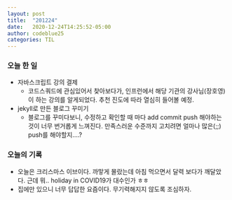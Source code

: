 ```yaml
---
layout: post
title:  "201224"
date:   2020-12-24T14:25:52-05:00
author: codeblue25
categories: TIL
---
```


<h3>오늘 한 일</h3>

* 자바스크립트 강의 결제
  * 코드스쿼드에 관심있어서 찾아보다가, 인프런에서 해당 기관의 강사님(장호영)이 하는 강의를 알게되었다. 추천 진도에 따라 열심히 들어볼 예정.
* jekyll로 만든 블로그 꾸미기
  * 블로그를 꾸미다보니, 수정하고 확인할 때 마다 add commit push 해야하는 것이 너무 번거롭게 느껴진다. 만족스러운 수준까지 고치려면 얼마나 많은(;;) push를 해야할지....?



<h3>오늘의 기록</h3>

* 오늘은 크리스마스 이브이다. 까맣게 몰랐는데 아침 먹으면서 달력 보다가 깨달았다. 근데 뭐.. holiday in COVID19가 대수인가 ㅎㅎ
* 집에만 있으니 너무 답답한 요즘이다. 무기력해지지 않도록 조심하자.